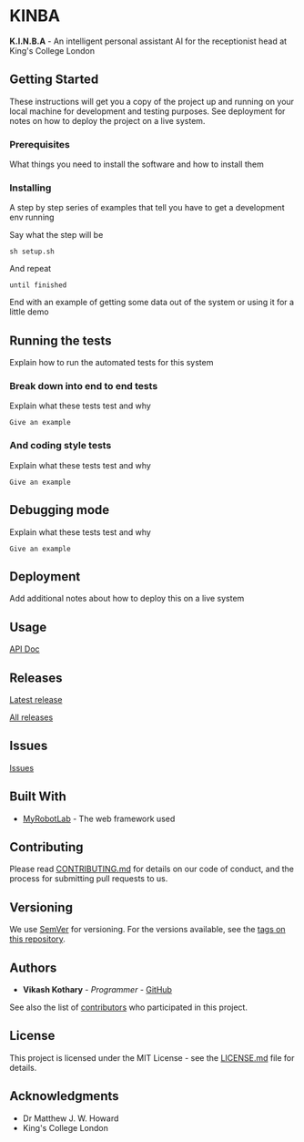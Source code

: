 # KINBA

**K.I.N.B.A** - An intelligent personal assistant AI for the receptionist head at King's College London

<!--
[![repo_name](https://img.shields.io/npm/v/repo_name.svg)](https://www.npmjs.com/package/repo_name)
[![Build Status](https://travis-ci.org/fed135/repo_name.svg?branch=master)](https://travis-ci.org/fed135/repo_name)
[![Coverage Status](https://coveralls.io/repos/fed135/repo_name/badge.svg)](https://coveralls.io/r/fed135/repo_name)
[![Dependencies](https://david-dm.org/fed135/repo_name.svg)](https://www.npmjs.com/package/repo_name)
-->

<!-- The main goals are listed here, as well as the long-term vision. -->

## Getting Started

These instructions will get you a copy of the project up and running on your local machine for development and testing purposes. See deployment for notes on how to deploy the project on a live system.

### Prerequisites

What things you need to install the software and how to install them

### Installing 

A step by step series of examples that tell you have to get a development env running

Say what the step will be

```
sh setup.sh
```

And repeat

```
until finished
```

End with an example of getting some data out of the system or using it for a little demo

## Running the tests

Explain how to run the automated tests for this system

### Break down into end to end tests

Explain what these tests test and why

```
Give an example
```

### And coding style tests

Explain what these tests test and why

```
Give an example
```

## Debugging mode

Explain what these tests test and why

```
Give an example
```

## Deployment

Add additional notes about how to deploy this on a live system

## Usage

[API Doc](https://github.com/VikashKothary/KINBA/blob/master/docs/API_DOC.md)

## Releases

[Latest release](https://github.com/VikashKothary/KINBA/releases/latest)

[All releases](https://github.com/VikashKothary/KINBA/releases)

## Issues

[Issues](https://github.com/VikashKothary/KINBA/issues)

## Built With

* [MyRobotLab](http://myrobotlab.org/) - The web framework used

## Contributing

Please read [CONTRIBUTING.md](CONTRIBUTING.md) for details on our code of conduct, and the process for submitting pull requests to us.

## Versioning

We use [SemVer](http://semver.org/) for versioning. For the versions available, see the [tags on this repository](https://github.com/your/project/tags). 

## Authors

* **Vikash Kothary** - *Programmer* - [GitHub](https://github.com/VikashKothary)

See also the list of [contributors](https://github.com/your/project/contributors) who participated in this project.

## License

This project is licensed under the MIT License - see the [LICENSE.md](LICENSE.md) file for details.

## Acknowledgments

* Dr Matthew J. W. Howard
* King's College London
